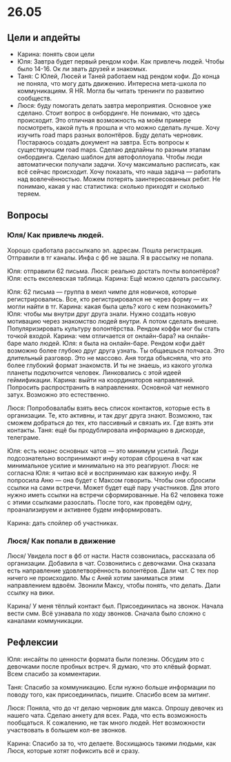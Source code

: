 # 26.05

## Цели и апдейты

* Карина: понять свои цели
* Юля: Завтра будет первый рендом кофи. Как привлечь людей. Чтобы было 14-16. Ок ли звать друзей и знакомых.
* Таня: С Юлей, Люсей и Таней работаем над рендом кофи. До конца не поняла, что могу дать движению. Интересна мета-школа по коммуникациям. Я HR. Могла бы читать тренинги по развитию сообществ.
* Люся: буду помогать делать завтра мероприятия. Основное уже сделано. Стоит вопрос в онбординге. Не понимаю, что здесь происходит. Это отличная возможность на моём примере посмотреть, какой путь я прошла и что можно сделать лучше. Хочу изучить road maps разных волонтёров. Буду делать черновик. Постараюсь создать документ на завтра. Есть вопросы к существующим road maps. Сделаю дедлайны по разным этапам онбординга. Сделаю шаблон для автофоллоуапа. Чтобы люди автоматически получали задачи. Хочу максимально расписать, как всё сейчас происходит. Хочу показать, что наша задача — работать над вовлечённостью. Можем потерять заинтересованных ребят. Не понимаю, какая у нас статистика: сколько приходят и сколько теряем.

## Вопросы

### Юля/ Как привлечь людей.

Хорошо сработала рассылкапо эл. адресам. Пошла регистрация. Отправили в тг каналы. Инфа с фб не зашла. Я в рассылку не попала.

Юля: отправили 62 письма. Люся: реально достать почты волонтёров? Юля: есть екселевская таблица. Карина: Ещё можно сделать рассылку. 

Юля: 62 письма — группа в меил чимпе для новичков, которые регистрировались. Все, кто регистрировался не через форму — их могли найти в тг. Карина: какая была цель? кого с кем познакомить? Юля: чтобы мы внутри друг друга знали. Нужно создать новую мотивацию через знакомство людей внутри. А потом сделать внешне. Популяризировать культуру волонтёрства. Рендом коффи мог бы стать точкой входой. Карина: чем отличается от онлайн-бара? на онлайн-баре мало людей. Юля: я была на онлайн-баре. Рендом кофи даёт возможно более глубоко друг друга узнать. Ты общаешься полчаса. Это длительный разговор. Это не массово. Аня тогда объясняла, что это более глубокий формат знакомств. И ты не знаешь, из какого уголка планеты подключится человек. Линковались с этой идеей геймификации. Карина: выйти на координаторов направлений. Попросить распространить в направлениях. Основной чат немного затух. Возможно это естественно. 

Люся: Попробовалабы взять весь список контактов, которые есть в организации. Те, кто активны, и так друг друга знают. Возможно, так сможем добраться до тех, кто пассивный и связать их. Где взять эти контакты. Таня: ещё бы продублировала информацию в дискорде, телеграме. 

Юля: есть нюанс основных чатов — это минимум усилий. Люди подсознательно воспринимают инфу которая сброшена в чат как минимальное усилие и минимально на это реагируют. Люся: не согласна Юля: я читаю всё и воспринимаю как важную инфу. Я попросила Аню — она будет с Максом говорить. Чтобы они сбросили ссылки на сами встречи. Может будет ещё пару участников. Для этого нужно иметь ссылки на встречи сформированные. На 62 человека тоже с этими ссылками разослать. После того, как проведём одну, проанализируем и активнее будем информировать. 

Карина: дать спойлер об участниках.

### Люся/ Как попали в движение 

Люся/ Увидела пост в фб от насти. Настя созвонилась, рассказала об организации. Добавила в чат. Созвонились с девочками. Она сказала есть направление удовлетворённость волонтёров. Дали чат. С тех пор ничего не происходило. Мы с Аней хотим заниматься этим направлением вдвоём. Звонили Максу, чтобы понять, что делать. Дали ссылку на вики.

Карина/ У меня тёплый контакт был. Присоединилась на звонок. Начала вести смм. Всё узнавала по ходу звонков. Сначала было сложно с каналами коммуникации.

## Рефлексии 

Юля: инсайты по ценности формата были полезны. Обсудим это с девочками после пробных встреч. Я думаю, что это клёвый формат. Всем спасибо за комментарии. 

Таня: Спасибо за коммуникацию. Если нужно больше информации по поводу того, как присоединилась, пишите. Спасибо всем за митинг.

Люся: Поняла, что до чт делаю черновик для макса. Опрошу девочек из нашего чата. Сделаю анкету для всех. Рада, что есть возможность пообщаться. К сожалению, не так много людей. Нет возможности участвовать в большем кол-ве звонков. 

Карина: Спасибо за то, что делаете. Восхищаюсь такими людьми, как Люся, которые хотят пофиксить всё и сразу.


